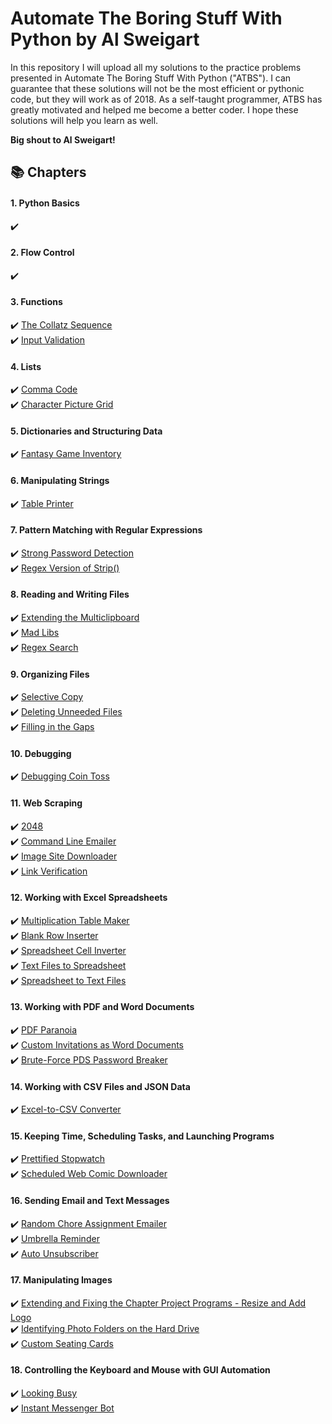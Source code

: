 # Automate The Boring Stuff With Python by Al Sweigart

In this repository I will upload all my solutions to the practice problems presented in Automate The Boring Stuff With Python ("ATBS"). I can guarantee that these solutions will not be the most efficient or pythonic code, but they will work as of 2018. As a self-taught programmer, ATBS has greatly motivated and helped me become a better coder. I hope these solutions will help you learn as well. 

**Big shout to Al Sweigart!**
  
## :books: Chapters
#### 1. Python Basics
:heavy_check_mark: []()  
#### 2. Flow Control
:heavy_check_mark: []()  
#### 3. Functions
:heavy_check_mark: [The Collatz Sequence](https://github.com/xMNG/Automate-The-Boring-Stuff-With-Python/blob/master/Chapter%2003%20-%20Functions/the_collatz_sequence.py)  
:heavy_check_mark: [Input Validation](https://github.com/xMNG/Automate-The-Boring-Stuff-With-Python/blob/master/Chapter%2003%20-%20Functions/input_validation.py)  
#### 4. Lists
:heavy_check_mark: [Comma Code](https://github.com/xMNG/Automate-The-Boring-Stuff-With-Python/blob/master/Chapter%2004%20-%20Lists/comma_code.pygit)  
:heavy_check_mark: [Character Picture Grid](https://github.com/xMNG/Automate-The-Boring-Stuff-With-Python/blob/master/Chapter%2004%20-%20Lists/character_picture_grid.py)  
#### 5. Dictionaries and Structuring Data
:heavy_check_mark: [Fantasy Game Inventory](https://github.com/xMNG/Automate-The-Boring-Stuff-With-Python/blob/master/Chapter%2005%20-%20Dictionaries%20and%20Structuring%20Data/inventory.py)  
#### 6. Manipulating Strings
:heavy_check_mark: [Table Printer](https://github.com/xMNG/Automate-The-Boring-Stuff-With-Python/blob/master/Chapter%2006%20-%20Manipulating%20Strings/table_printer.py)  
#### 7. Pattern Matching with Regular Expressions
:heavy_check_mark: [Strong Password Detection](https://github.com/xMNG/Automate-The-Boring-Stuff-With-Python/blob/master/Chapter%2007%20-%20Pattern%20Matching%20with%20Regular%20Expressions/strong_password_detection.py)  
:heavy_check_mark: [Regex Version of Strip()](https://github.com/xMNG/Automate-The-Boring-Stuff-With-Python/blob/master/Chapter%2007%20-%20Pattern%20Matching%20with%20Regular%20Expressions/regex_version_of_strip.py)  
#### 8. Reading and Writing Files
:heavy_check_mark: [Extending the Multiclipboard](https://github.com/xMNG/Automate-The-Boring-Stuff-With-Python/blob/master/Chapter%2008%20-%20Reading%20and%20Writing%20Files/mcb.pyw)  
:heavy_check_mark: [Mad Libs](https://github.com/xMNG/Automate-The-Boring-Stuff-With-Python/blob/master/Chapter%2008%20-%20Reading%20and%20Writing%20Files/mad_libs.py)  
:heavy_check_mark: [Regex Search](https://github.com/xMNG/Automate-The-Boring-Stuff-With-Python/blob/master/Chapter%2008%20-%20Reading%20and%20Writing%20Files/regex_search.py) 
#### 9. Organizing Files
:heavy_check_mark: [Selective Copy](https://github.com/xMNG/Automate-The-Boring-Stuff-With-Python/blob/master/Chapter%2009%20-%20Organizing%20Files/selective_copy.py)  
:heavy_check_mark: [Deleting Unneeded Files](https://github.com/xMNG/Automate-The-Boring-Stuff-With-Python/blob/master/Chapter%2009%20-%20Organizing%20Files/delete_uneeded_files.py)  
:heavy_check_mark: [Filling in the Gaps](https://github.com/xMNG/Automate-The-Boring-Stuff-With-Python/blob/master/Chapter%2009%20-%20Organizing%20Files/filling_in_the_gaps.py)  
#### 10. Debugging
:heavy_check_mark: [Debugging Coin Toss](https://github.com/xMNG/Automate-The-Boring-Stuff-With-Python/blob/master/Chapter%2010%20-%20Debugging/debugging_coin_toss.py)  
#### 11. Web Scraping
:heavy_check_mark: [2048](https://github.com/xMNG/Automate-The-Boring-Stuff-With-Python/blob/master/Chapter%2011%20-%20Web%20Scraping/2048.py)  
:heavy_check_mark: [Command Line Emailer](https://github.com/xMNG/Automate-The-Boring-Stuff-With-Python/blob/master/Chapter%2011%20-%20Web%20Scraping/command_line_emailer.py)  
:heavy_check_mark: [Image Site Downloader](https://github.com/xMNG/Automate-The-Boring-Stuff-With-Python/blob/master/Chapter%2011%20-%20Web%20Scraping/image_site_downloader.py)  
:heavy_check_mark: [Link Verification](https://github.com/xMNG/Automate-The-Boring-Stuff-With-Python/blob/master/Chapter%2011%20-%20Web%20Scraping/link_verification.py)  
#### 12. Working with Excel Spreadsheets
:heavy_check_mark: [Multiplication Table Maker](https://github.com/xMNG/Automate-The-Boring-Stuff-With-Python/blob/master/Chapter%2012%20-%20Working%20with%20Excel%20Spreadsheets/multiplication_table_maker.py)  
:heavy_check_mark: [Blank Row Inserter](https://github.com/xMNG/Automate-The-Boring-Stuff-With-Python/blob/master/Chapter%2012%20-%20Working%20with%20Excel%20Spreadsheets/blank_row_inserter.py)  
:heavy_check_mark: [Spreadsheet Cell Inverter](https://github.com/xMNG/Automate-The-Boring-Stuff-With-Python/blob/master/Chapter%2012%20-%20Working%20with%20Excel%20Spreadsheets/spreadsheet_cell_inverter.py)  
:heavy_check_mark: [Text Files to Spreadsheet](https://github.com/xMNG/Automate-The-Boring-Stuff-With-Python/blob/master/Chapter%2012%20-%20Working%20with%20Excel%20Spreadsheets/text_files_to_spreadsheet.py)  
:heavy_check_mark: [Spreadsheet to Text Files](https://github.com/xMNG/Automate-The-Boring-Stuff-With-Python/blob/master/Chapter%2012%20-%20Working%20with%20Excel%20Spreadsheets/spreadsheet_to_text_files.py)  
#### 13. Working with PDF and Word Documents
:heavy_check_mark: [PDF Paranoia](https://github.com/xMNG/Automate-The-Boring-Stuff-With-Python/blob/master/Chapter%2013%20-%20Working%20with%20PDF%20and%20Word%20Documents/pdf_paranoia.py)  
:heavy_check_mark: [Custom Invitations as Word Documents](https://github.com/xMNG/Automate-The-Boring-Stuff-With-Python/blob/master/Chapter%2013%20-%20Working%20with%20PDF%20and%20Word%20Documents/custom_word_invites.py)  
:heavy_check_mark: [Brute-Force PDS Password Breaker](https://github.com/xMNG/Automate-The-Boring-Stuff-With-Python/blob/master/Chapter%2013%20-%20Working%20with%20PDF%20and%20Word%20Documents/brute_force_pdf_breaker.py)  
#### 14. Working with CSV Files and JSON Data  
:heavy_check_mark: [Excel-to-CSV Converter](https://github.com/xMNG/Automate-The-Boring-Stuff-With-Python/blob/master/Chapter%2014%20-%20Working%20with%20CSV%20Files%20and%20JSON%20Data/excel_to_csv.py)  
#### 15. Keeping Time, Scheduling Tasks, and Launching Programs
:heavy_check_mark: [Prettified Stopwatch](https://github.com/xMNG/Automate-The-Boring-Stuff-With-Python/blob/master/Chapter%2015%20-%20Keeping%20Time%2C%20Scheduling%20Tasks%2C%20and%20Launching/prettified_stopwatch.py)  
:heavy_check_mark: [Scheduled Web Comic Downloader](https://github.com/xMNG/Automate-The-Boring-Stuff-With-Python/blob/master/Chapter%2015%20-%20Keeping%20Time%2C%20Scheduling%20Tasks%2C%20and%20Launching/multi_comic_update_downloader.py)  
#### 16. Sending Email and Text Messages
:heavy_check_mark: [Random Chore Assignment Emailer](https://github.com/xMNG/Automate-The-Boring-Stuff-With-Python/blob/master/Chapter%2016%20-%20Sending%20Email%20and%20Text%20Messages/random_chore_assignment_emailer.py)  
:heavy_check_mark: [Umbrella Reminder](https://github.com/xMNG/Automate-The-Boring-Stuff-With-Python/blob/master/Chapter%2016%20-%20Sending%20Email%20and%20Text%20Messages/umbrella_reminder.py)  
:heavy_check_mark: [Auto Unsubscriber](https://github.com/xMNG/Automate-The-Boring-Stuff-With-Python/blob/master/Chapter%2016%20-%20Sending%20Email%20and%20Text%20Messages/auto_unsubcriber.py)  
#### 17. Manipulating Images  
:heavy_check_mark: [Extending and Fixing the Chapter Project Programs - Resize and Add Logo](https://github.com/ng-michael/Automate-The-Boring-Stuff-With-Python/blob/master/Chapter%2017%20-%20%20Manipulating%20Images/resize_and_add_logo.py)  
:heavy_check_mark: [Identifying Photo Folders on the Hard Drive](https://github.com/ng-michael/Automate-The-Boring-Stuff-With-Python/blob/master/Chapter%2017%20-%20%20Manipulating%20Images/photo_file_finder.py)  
:heavy_check_mark: [Custom Seating Cards](https://github.com/ng-michael/Automate-The-Boring-Stuff-With-Python/blob/master/Chapter%2017%20-%20%20Manipulating%20Images/custom_seating_cards.py)  
#### 18. Controlling the Keyboard and Mouse with GUI Automation  
:heavy_check_mark: [Looking Busy](https://github.com/xMNG/Automate-The-Boring-Stuff-With-Python/blob/master/Chapter%2018%20-%20Controlling%20the%20Keyboard%20and%20Mouse%20with%20GUI%20Automation/looking_busy.py)  
:heavy_check_mark: [Instant Messenger Bot](https://github.com/xMNG/Automate-The-Boring-Stuff-With-Python/blob/master/Chapter%2018%20-%20Controlling%20the%20Keyboard%20and%20Mouse%20with%20GUI%20Automation/instant_messenger_bot.py)